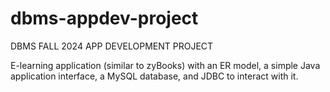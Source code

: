# dbms-appdev-project
DBMS FALL 2024 APP DEVELOPMENT PROJECT

E-learning application (similar to zyBooks) with an ER model, a simple Java application interface, a MySQL database, and JDBC to interact with it.
